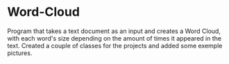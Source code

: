 # Word-Cloud
Program that takes a text document as an input and creates a Word Cloud, with each word's size depending on the amount of times it appeared in the text. Created a couple of classes for the projects and added some exemple pictures.
